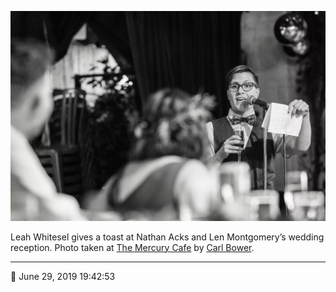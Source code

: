 ![Leah Whitesel toasts Nathan Acks and Len Montgomery](assets/6ba688dc3f6b15bb1e8887e95c374b53.webp)

Leah Whitesel gives a toast at Nathan Acks and Len Montgomery’s wedding reception. Photo taken at [The Mercury Cafe](http://mercurycafe.com/) by [Carl Bower](http://carlbowerphotos.com/).

- - - -

<span aria-hidden="true">📅</span> June 29, 2019 19:42:53
